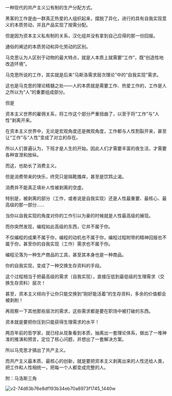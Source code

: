 一种现代的共产主义公有制的生产分配方式。



黑客的工作是由一群真正热爱的人组织起来，摆脱了异化，进行的具有自我实现意义的本质劳动，并且产品实现了按需分配。

但是因为资本主义私有制的关系，汉化组并没有拿到自己应得的那一份回报。



通俗的阐述的本质劳动和异化劳动的区别。

马克思认为人区别于动物的最大特点，就是人本质上就需要“工作”，既“创造性地改造环境”。

马克思所说的工作，其实就是后来“马斯洛需求层次理论”中的“自我实现”需求。

这也是马克思的理论精髓之处——人的本质就是需要工作、热爱工作的，工作是人之所以为“人”的重要组成部分。



但是

资本主义世界的雇佣关系，将工作这个部分严重扭曲了，以至于将“工作”与“人性”剥离开来。

在资本主义世界中，无论是宏观角度还是微观角度，工作都与人性割裂开来，甚至让“工作”与“人性”变成了对立的存在。

所以人们普遍认为，下班才是人生的开始。因此人们才需要丰富的夜生活，才需要各种宣泄和放纵。

而这，也助长了消费主义。

但是消费带来的快乐，终究只是隔靴搔痒，甚至是饮鸩止渴。

消费并不能真正填补人性被剥离的空虚。

特别是，被剥离的部分（工作，或者说是自我实现）还是人性最重要、最核心、最高级的那一部分……



当你以自我实现的角度对你的工作引以为豪的时候就是人性最高级的展现。

而你突然发现，编程如此高级的东西，它并不属于你。

不仅编程的成果不属于你，编程的动机也不属于你，编程过程附带的精神回报也不属于你，甚至你的自我实现（工作）需求也不属于你。

编程沦落为一种生产商品的工具，甚至其本身也是一种商品。

你的自我实现，变成了一种交换生存资料的手段。

这个过程相当于把最高级的需求（自我实现），直接压低到最低级的生理需求（交换生存资料）层次！

甚至，资本主义倾向于让你只能交换到“刚好能活着”的生存资料，多余的价值都会被剥削！

再观察一下其他那些层次的需求，这些需求都是要在职场中被打破的东西。



资本就是要把你压到只能获得生理需求的水平！

两百年前的哲学家，就已经从现象看到本质，抽离出一套理论体系，做出了一堆神准的推演和预言，定位了核心问题，并想出了一套解决方案。

所以马克思才搞出了共产主义。

而共产主义最本质、最核心的创新，就是要把资本主义剥离出来的人性还给人类，把工作和人性相统一，把每一个人都变成完整的人。



附：马洛斯三角

![v2-74d63b76e8df193b34eb70a8973f1745_1440w](/Users/mac/Downloads/v2-74d63b76e8df193b34eb70a8973f1745_1440w.jpg)
